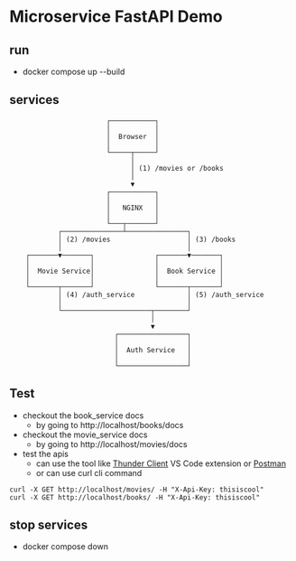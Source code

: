 # Microservice FastAPI Demo

## run
- docker compose up --build

## services

                            ┌───────────┐
                            │           │
                            │  Browser  │
                            │           │
                            └─────┬─────┘
                                  │
                                  │ (1) /movies or /books
                                  │
                                  ▼
                            ┌───────────┐
                            │           │
                            │   NGINX   │
                            │           │
                            └───┬───────┘
                ┌───────────────┴───────────────┐
                │ (2) /movies                   │ (3) /books
                │                               │
        ┌───────▼───────┐               ┌───────▼───────┐
        │               │               │               │
        │  Movie Service│               │  Book Service │
        │               │               │               │
        └───────┬───────┘               └───────┬───────┘
                │ (4) /auth_service             │ (5) /auth_service
                │                               │
                └──────────────────────┬────────┘
                                       │
                                       ▼
                              ┌─────────────────┐
                              │                 │
                              │  Auth Service   │
                              │                 │
                              └─────────────────┘

## Test
- checkout the book_service docs
  - by going to http://localhost/books/docs
- checkout the movie_service docs
  - by going to http://localhost/movies/docs
- test the apis
  - can use the tool like [Thunder Client](https://marketplace.visualstudio.com/items?itemName=rangav.vscode-thunder-client) VS Code extension or [Postman](https://www.postman.com/)
  - or can use curl cli command
```
curl -X GET http://localhost/movies/ -H "X-Api-Key: thisiscool"
curl -X GET http://localhost/books/ -H "X-Api-Key: thisiscool"
```

## stop services
- docker compose down